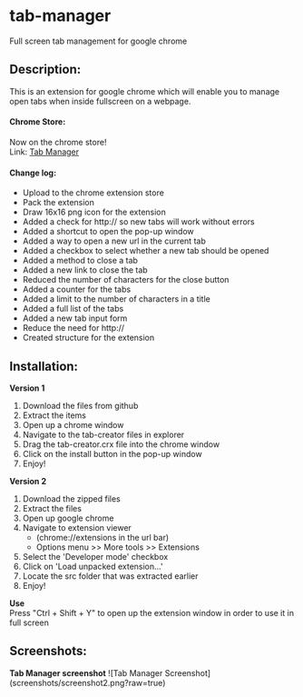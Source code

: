 <h1>tab-manager</h1>

<p>Full screen tab management for google chrome</p>
<h2>Description:</h2>
<p>
  This is an extension for google chrome which will enable you to manage open tabs when inside fullscreen on a webpage.
</p>

<p>
  <h4>Chrome Store:</h4>
  Now on the chrome store!<br>
  Link:
  <a href="https://chrome.google.com/webstore/detail/tab-manager/joedmpmimnhapomaphaoohgaipeajiji">Tab Manager</a>
  <h4>Change log:</h4>
  <ul>
    <li>Upload to the chrome extension store</li>
    <li>Pack the extension</li>
    <li>Draw 16x16 png icon for the extension</li>
    <li>Added a check for http:// so new tabs will work without errors</li>
    <li>Added a shortcut to open the pop-up window</li>
    <li>Added a way to open a new url in the current tab</li>
    <li>Added a checkbox to select whether a new tab should be opened</li>
    <li>Added a method to close a tab</li>
    <li>Added a new link to close the tab</li>
    <li>Reduced the number of characters for the close button</li>
    <li>Added a counter for the tabs</li>
    <li>Added a limit to the number of characters in a title</li>
    <li>Added a full list of the tabs</li>
    <li>Added a new tab input form</li>
    <li>Reduce the need for http://</li>
    <li>Created structure for the extension</li>
  </ul>
  <h2>Installation:</h2>
  <strong>Version 1</strong>
  <ol>
    <li>Download the files from github</li>
    <li>Extract the items</li>
    <li>Open up a chrome window</li>
    <li>Navigate to the tab-creator files in explorer</li>
    <li>Drag the tab-creator.crx file into the chrome window</li>
    <li>Click on the install button in the pop-up window</li>
    <li>Enjoy!</li>
  </ol>
  <strong>Version 2</strong>
  <ol>
    <li>Download the zipped files</li>
    <li>Extract the files</li>
    <li>Open up google chrome</li>
    <li>Navigate to extension viewer
      <ul>
        <li>(chrome://extensions in the url bar)</li>
        <li>Options menu >> More tools >> Extensions</li>
      </ul>
    </li>
    <li>Select the 'Developer mode' checkbox</li>
    <li>Click on 'Load unpacked extension...'</li>
    <li>Locate the src folder that was extracted earlier</li>
    <li>Enjoy!</li>
  </ol>
  <strong>Use</strong><br>
  Press "Ctrl + Shift + Y" to open up the extension window in order to use it in full screen
</p>
<h2>Screenshots:</h2>
<strong>Tab Manager screenshot</strong>
![Tab Manager Screenshot](screenshots/screenshot2.png?raw=true)
